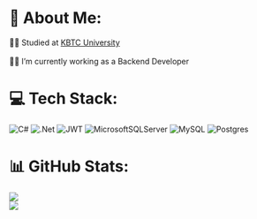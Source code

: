 # 💫 About Me:
👨‍🎓 Studied at [KBTC University](https://www.kbtc.edu.mm/)</br><br>👨‍💻 I’m currently working as a Backend Developer


# 💻 Tech Stack:
![C#](https://img.shields.io/badge/c%23-%23239120.svg?style=for-the-badge&logo=csharp&logoColor=white) ![.Net](https://img.shields.io/badge/.NET-5C2D91?style=for-the-badge&logo=.net&logoColor=white) ![JWT](https://img.shields.io/badge/JWT-black?style=for-the-badge&logo=JSON%20web%20tokens) ![MicrosoftSQLServer](https://img.shields.io/badge/Microsoft%20SQL%20Server-CC2927?style=for-the-badge&logo=microsoft%20sql%20server&logoColor=white) ![MySQL](https://img.shields.io/badge/mysql-%2300000f.svg?style=for-the-badge&logo=mysql&logoColor=white) ![Postgres](https://img.shields.io/badge/postgres-%23316192.svg?style=for-the-badge&logo=postgresql&logoColor=white)
# 📊 GitHub Stats:
![](https://github-readme-streak-stats.herokuapp.com/?user=zinkoko-mhs&theme=dark&hide_border=true)<br/>
![](https://github-readme-stats.vercel.app/api/top-langs/?username=zinkoko-mhs&theme=dark&hide_border=true&include_all_commits=true&count_private=true&layout=compact)
